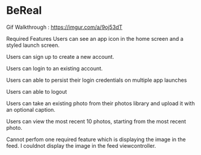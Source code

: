 # BeReal



Gif Walkthrough : https://imgur.com/a/9oj53dT

Required Features
Users can see an app icon in the home screen and a styled launch screen.

Users can sign up to create a new account.

Users can login to an existing account.

Users can able to persist their login credentials on multiple app launches

Users can able to logout

Users can take an existing photo from their photos library and upload it with an optional caption.

Users can view the most recent 10 photos, starting from the most recent photo.




Cannot perfom one required feature which is displaying the image in the feed. I couldnot display the image in the feed viewcontroller.
